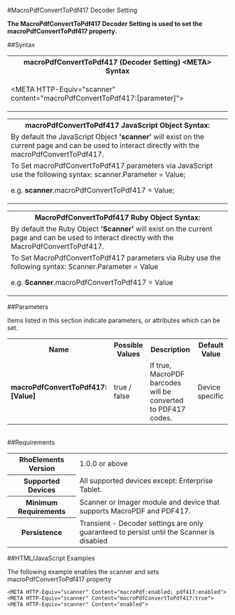 
#MacroPdfConvertToPdf417 Decoder Setting

<b>
The MacroPdfConvertToPdf417 Decoder Setting is used to set the macroPdfConvertToPdf417 property.
</b>

##Syntax

<table class="re-table"><tr><th class="tableHeading">macroPdfConvertToPdf417 (Decoder Setting) &lt;META&gt; Syntax
</th></tr><tr><td class="clsSyntaxCells clsOddRow"><p>&lt;META HTTP-Equiv="scanner" content="macroPdfConvertToPdf417:[parameter]"&gt;</p></td></tr></table>
<table class="re-table"><tr><th class="tableHeading">macroPdfConvertToPdf417 JavaScript Object Syntax:</th></tr><tr><td class="clsSyntaxCells clsOddRow">
By default the JavaScript Object <b>'scanner'</b> will exist on the current page and can be used to interact directly with the macroPdfConvertToPdf417.
</td></tr><tr><td class="clsSyntaxCells clsEvenRow">
To Set macroPdfConvertToPdf417 parameters via JavaScript use the following syntax: scanner.Parameter = Value;
<P />e.g. <b>scanner</b>.macroPdfConvertToPdf417 = Value;
</td></tr></table>
<table class="re-table"><tr><th class="tableHeading">MacroPdfConvertToPdf417 Ruby Object Syntax:</th></tr><tr><td class="clsSyntaxCells clsOddRow">
By default the Ruby Object <b>'Scanner'</b> will exist on the current page and can be used to interact directly with the MacroPdfConvertToPdf417.
</td></tr><tr><td class="clsSyntaxCells clsEvenRow">
To Set MacroPdfConvertToPdf417 parameters via Ruby use the following syntax: Scanner.Parameter = Value
<P />e.g. <b>Scanner</b>.macroPdfConvertToPdf417 = Value
</td></tr></table>



##Parameters


Items listed in this section indicate parameters, or attributes which can be set.
<table class="re-table"><col width="20%" /><col width="20%" /><col width="38%" /><col width="22%" /><tr><th class="tableHeading">Name</th><th class="tableHeading">Possible Values</th><th class="tableHeading">Description</th><th class="tableHeading">Default Value</th></tr><tr><td class="clsSyntaxCells clsOddRow"><b>macroPdfConvertToPdf417:[Value]
</b></td><td class="clsSyntaxCells clsOddRow">true / false</td><td class="clsSyntaxCells clsOddRow">If true, MacroPDF barcodes will be converted to PDF417 codes.</td><td class="clsSyntaxCells clsOddRow">Device specific</td></tr></table>
<table class="re-table"><col width="78%" /><col width="8%" /><col width="1%" /><col width="5%" /><col width="1%" /><col width="5%" /><col width="2%" /></table>





##Requirements

<table class="re-table"><tr><th class="tableHeading">RhoElements Version</th><td class="clsSyntaxCell clsEvenRow">1.0.0 or above
</td></tr><tr><th class="tableHeading">Supported Devices</th><td class="clsSyntaxCell clsOddRow">All supported devices except: Enterprise Tablet.</td></tr><tr><th class="tableHeading">Minimum Requirements</th><td class="clsSyntaxCell clsOddRow">Scanner or Imager module and device that supports MacroPDF and PDF417.</td></tr><tr><th class="tableHeading">Persistence</th><td class="clsSyntaxCell clsEvenRow">Transient - Decoder settings are only guaranteed to persist until the Scanner is disabled</td></tr></table>


##HTML/JavaScript Examples

The following example enables the scanner and sets macroPdfConvertToPdf417 property

	<META HTTP-Equiv="scanner" Content="macroPdf:enabled; pdf417:enabled">
	<META HTTP-Equiv="scanner" Content="macroPdfConvertToPdf417:true">
	<META HTTP-Equiv="scanner" Content="enabled">
					


